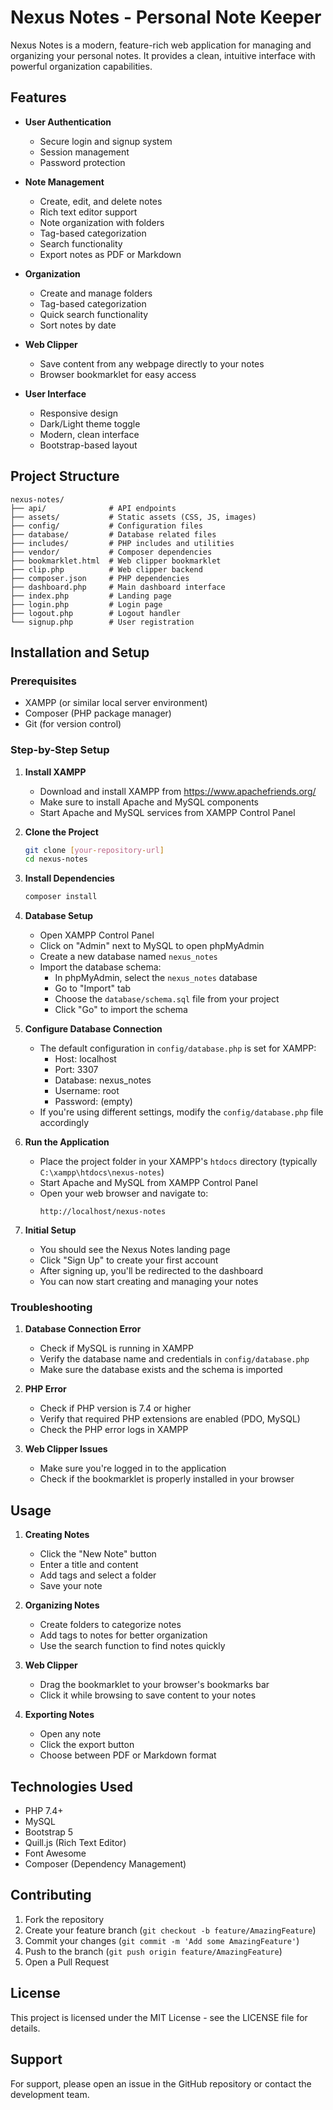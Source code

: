 # Nexus Notes - Personal Note Keeper

Nexus Notes is a modern, feature-rich web application for managing and organizing your personal notes. It provides a clean, intuitive interface with powerful organization capabilities.

## Features

- **User Authentication**
  - Secure login and signup system
  - Session management
  - Password protection

- **Note Management**
  - Create, edit, and delete notes
  - Rich text editor support
  - Note organization with folders
  - Tag-based categorization
  - Search functionality
  - Export notes as PDF or Markdown

- **Organization**
  - Create and manage folders
  - Tag-based categorization
  - Quick search functionality
  - Sort notes by date

- **Web Clipper**
  - Save content from any webpage directly to your notes
  - Browser bookmarklet for easy access

- **User Interface**
  - Responsive design
  - Dark/Light theme toggle
  - Modern, clean interface
  - Bootstrap-based layout

## Project Structure

```
nexus-notes/
├── api/              # API endpoints
├── assets/           # Static assets (CSS, JS, images)
├── config/           # Configuration files
├── database/         # Database related files
├── includes/         # PHP includes and utilities
├── vendor/           # Composer dependencies
├── bookmarklet.html  # Web clipper bookmarklet
├── clip.php          # Web clipper backend
├── composer.json     # PHP dependencies
├── dashboard.php     # Main dashboard interface
├── index.php         # Landing page
├── login.php         # Login page
├── logout.php        # Logout handler
└── signup.php        # User registration
```

## Installation and Setup

### Prerequisites
- XAMPP (or similar local server environment)
- Composer (PHP package manager)
- Git (for version control)

### Step-by-Step Setup

1. **Install XAMPP**
   - Download and install XAMPP from https://www.apachefriends.org/
   - Make sure to install Apache and MySQL components
   - Start Apache and MySQL services from XAMPP Control Panel

2. **Clone the Project**
   ```bash
   git clone [your-repository-url]
   cd nexus-notes
   ```

3. **Install Dependencies**
   ```bash
   composer install
   ```

4. **Database Setup**
   - Open XAMPP Control Panel
   - Click on "Admin" next to MySQL to open phpMyAdmin
   - Create a new database named `nexus_notes`
   - Import the database schema:
     - In phpMyAdmin, select the `nexus_notes` database
     - Go to "Import" tab
     - Choose the `database/schema.sql` file from your project
     - Click "Go" to import the schema

5. **Configure Database Connection**
   - The default configuration in `config/database.php` is set for XAMPP:
     - Host: localhost
     - Port: 3307
     - Database: nexus_notes
     - Username: root
     - Password: (empty)
   - If you're using different settings, modify the `config/database.php` file accordingly

6. **Run the Application**
   - Place the project folder in your XAMPP's `htdocs` directory (typically `C:\xampp\htdocs\nexus-notes`)
   - Start Apache and MySQL from XAMPP Control Panel
   - Open your web browser and navigate to:
     ```
     http://localhost/nexus-notes
     ```

7. **Initial Setup**
   - You should see the Nexus Notes landing page
   - Click "Sign Up" to create your first account
   - After signing up, you'll be redirected to the dashboard
   - You can now start creating and managing your notes

### Troubleshooting

1. **Database Connection Error**
   - Check if MySQL is running in XAMPP
   - Verify the database name and credentials in `config/database.php`
   - Make sure the database exists and the schema is imported

2. **PHP Error**
   - Check if PHP version is 7.4 or higher
   - Verify that required PHP extensions are enabled (PDO, MySQL)
   - Check the PHP error logs in XAMPP

3. **Web Clipper Issues**
   - Make sure you're logged in to the application
   - Check if the bookmarklet is properly installed in your browser

## Usage

1. **Creating Notes**
   - Click the "New Note" button
   - Enter a title and content
   - Add tags and select a folder
   - Save your note

2. **Organizing Notes**
   - Create folders to categorize notes
   - Add tags to notes for better organization
   - Use the search function to find notes quickly

3. **Web Clipper**
   - Drag the bookmarklet to your browser's bookmarks bar
   - Click it while browsing to save content to your notes

4. **Exporting Notes**
   - Open any note
   - Click the export button
   - Choose between PDF or Markdown format

## Technologies Used

- PHP 7.4+
- MySQL
- Bootstrap 5
- Quill.js (Rich Text Editor)
- Font Awesome
- Composer (Dependency Management)

## Contributing

1. Fork the repository
2. Create your feature branch (`git checkout -b feature/AmazingFeature`)
3. Commit your changes (`git commit -m 'Add some AmazingFeature'`)
4. Push to the branch (`git push origin feature/AmazingFeature`)
5. Open a Pull Request

## License

This project is licensed under the MIT License - see the LICENSE file for details.

## Support

For support, please open an issue in the GitHub repository or contact the development team. 